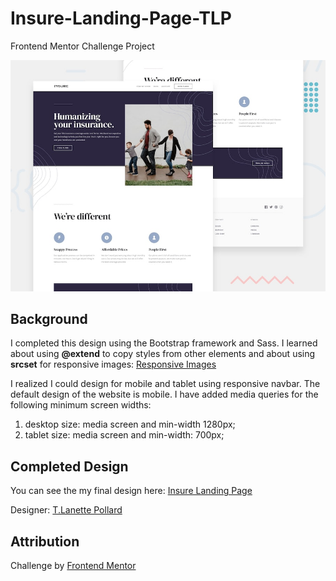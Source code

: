 # Insure-Landing-Page-TLP
Frontend Mentor Challenge Project

![Design Preview for Huddle Landing Page with Curved Background Challenge from Frontend Mentor](./design/desktop-preview.jpg) 

## Background
I completed this design using the Bootstrap framework and Sass. I learned about using **@extend** to copy styles from other elements and about using **srcset** for responsive images: [Responsive Images](https://developer.mozilla.org/en-US/docs/Learn/HTML/Multimedia_and_embedding/Responsive_images)

I realized I could design for mobile and tablet using responsive navbar. The default design of the website is mobile. I have added media queries for the following minimum screen widths:

1. desktop size: media screen and min-width 1280px;
2. tablet size: media screen and min-width: 700px;

## Completed Design

You can see the my final design here: [Insure Landing Page](https://insure-landing-page-tlp.vercel.app/)

Designer: [T.Lanette Pollard](https://github.com/TLanetteRose)

## Attribution
Challenge by [Frontend Mentor](https://www.frontendmentor.io?ref=challenge)
